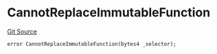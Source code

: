 # CannotReplaceImmutableFunction
[Git Source](https://github.com/thrackle-io/forte-rules-engine/blob/a5f86c82f92d74cf46bb4f0f59e066361ee97617/src/protocol/economic/ruleProcessor/RuleProcessorDiamondLib.sol)


```solidity
error CannotReplaceImmutableFunction(bytes4 _selector);
```

